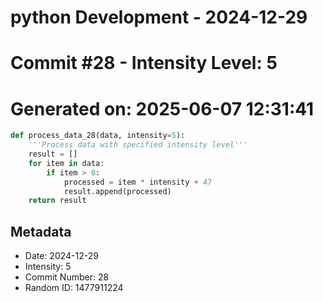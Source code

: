 ﻿# python Development - 2024-12-29
# Commit #28 - Intensity Level: 5
# Generated on: 2025-06-07 12:31:41
```python
def process_data_28(data, intensity=5):
    '''Process data with specified intensity level'''
    result = []
    for item in data:
        if item > 0:
            processed = item * intensity + 47
            result.append(processed)
    return result
```
## Metadata
- Date: 2024-12-29
- Intensity: 5
- Commit Number: 28
- Random ID: 1477911224
